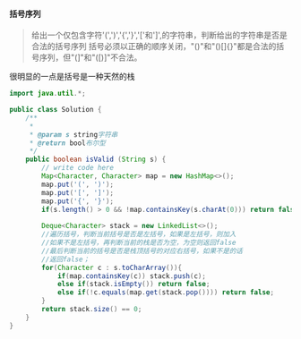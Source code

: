 #### 括号序列

>给出一个仅包含字符'(',')','{','}','['和']',的字符串，判断给出的字符串是否是合法的括号序列
>括号必须以正确的顺序关闭，"()"和"()[]{}"都是合法的括号序列，但"(]"和"([)]"不合法。


很明显的一点是括号是一种天然的栈

```java
import java.util.*;

public class Solution {
    /**
     * 
     * @param s string字符串 
     * @return bool布尔型
     */
    public boolean isValid (String s) {
        // write code here
        Map<Character, Character> map = new HashMap<>();
        map.put('(', ')');
        map.put('[', ']');
        map.put('{', '}');
        if(s.length() > 0 && !map.containsKey(s.charAt(0))) return false;
        
        Deque<Character> stack = new LinkedList<>();
        //遍历括号，判断当前括号是否是左括号，如果是左括号，则加入
        //如果不是左括号，再判断当前的栈是否为空，为空则返回false
        //最后判断当前的括号是否是栈顶括号的对应右括号，如果不是的话
        //返回false；
        for(Character c : s.toCharArray()){
            if(map.containsKey(c)) stack.push(c);
            else if(stack.isEmpty()) return false;
            else if(!c.equals(map.get(stack.pop()))) return false;
        }
        return stack.size() == 0;
    }
}
```